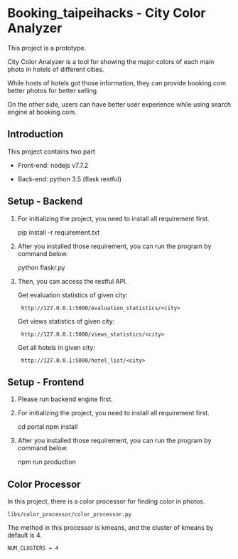 # Booking_taipeihacks - City Color Analyzer

This project is a prototype.

City Color Analyzer is a tool for showing the major colors of each main photo in hotels of different cities.

While hosts of hotels got those information, they can provide booking.com better photos for better selling.

On the other side, users can have better user experience while using search engine at booking.com.

## Introduction

This project contains two part

- Front-end: nodejs v7.7.2

- Back-end: python 3.5 (flask restful)

## Setup - Backend

1. For initializing the project, you need to install all requirement first.

    pip install -r requirement.txt

2. After you installed those requirement, you can run the program by command below.

    python flaskr.py

3. Then, you can access the restful API.

    Get evaluation statistics of given city: 

        http://127.0.0.1:5000/evaluation_statistics/<city>

    Get views statistics of given city: 

        http://127.0.0.1:5000/views_statistics/<city>

    Get all hotels in given city:

        http://127.0.0.1:5000/hotel_list/<city>

## Setup - Frontend

1. Please run backend engine first.

2. For initializing the project, you need to install all requirement first.

    cd portal
    npm install

3. After you installed those requirement, you can run the program by command below.

    npm run production

## Color Processor

In this project, there is a color processor for finding color in photos.

    libs/color_processor/color_processor.py

The method in this processor is kmeans, and the cluster of kmeans by default is 4.

    NUM_CLUSTERS = 4
